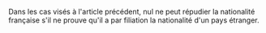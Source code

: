   
 Dans les cas visés à l'article précédent, nul ne peut répudier la nationalité française s'il ne prouve qu'il a par filiation la nationalité d'un pays étranger.  

  
